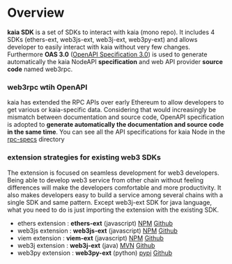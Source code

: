 # Overview
**kaia SDK** is a set of SDKs to interact with kaia (mono repo). It includes 4 SDKs (ethers-ext, web3js-ext, web3j-ext, web3py-ext) and allows developer to easily interact with kaia without very few changes. Furthermore **OAS 3.0** ([OpenAPI Specification 3.0](https://swagger.io/specification/)) is used to generate automatically the kaia NodeAPI **specification** and web API provider **source code** named web3rpc.

### web3rpc wtih OpenAPI
kaia has extended the RPC APIs over early Ethereum to allow developers to get various or kaia-specific data. Considering that would increasingly be mismatch between documentation and source code, OpenAPI specification is adopted to **generate automatically the documentation and source code in the same time**. You can see all the API specifications for kaia Node in the [rpc-specs](https://github.com/kaiachain/kaia-sdk/tree/dev/web3rpc/rpc-specs) directory

### extension strategies for existing web3 SDKs
The extension is focused on seamless development for web3 developers. Being able to develop web3 service from other chain without feeling differences will make the developers comfortable and more productivity. It also makes developers easy to build a service among several chains with a single SDK and same pattern. Except web3j-ext SDK for java language, what you need to do is just importing the extension with the existing SDK.

- ethers extension : **ethers-ext** (javascript) [NPM]() [Github](https://github.com/kaiachain/kaia-sdk/tree/main/ethers-ext)
- web3js extension : **web3js-ext** (javascript) [NPM]() [Github](https://github.com/kaiachain/kaia-sdk/tree/main/web3js-ext)
- viem extension : **viem-ext** (javascript) [NPM]() [Github](https://github.com/kaiachain/kaia-sdk/tree/main/viem-ext)
- web3j extension : **web3j-ext** (java) [MVN]() [Github](https://github.com/kaiachain/kaia-sdk/tree/main/web3j-ext)
- web3py extension : **web3py-ext** (python) [pypi]() [Github](https://github.com/kaiachain/kaia-sdk/tree/main/web3py-ext)
